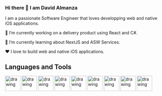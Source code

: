### Hi there 👋 I am David Almanza

I am a passionate Software Engineer that loves developping web and native iOS applications.

🔭 I’m currently working on a delivery product using React and C#.

🌱 I’m currently learning about NextJS and ASW Services.

❤️ I love to build web and native iOS applications.

## Languages and Tools
<img src="https://github.com/davealma/davealma/assets/1358986/bc58832a-e9a1-4c4c-97d0-12a247d2b9d8" alt="drawing" width="50"/>
<img src="https://github.com/davealma/davealma/assets/1358986/fe6d28f8-1b6d-44d5-9656-a2c013b13177" alt="drawing" width="50"/>
<img src="https://github.com/davealma/davealma/assets/1358986/f4fba46a-032e-4507-bae2-47abd658ce03" alt="drawing" width="50"/>
<img src="https://github.com/davealma/davealma/assets/1358986/5e11c14f-f3f8-45bc-ab74-3d311c7ab289" alt="drawing" width="50"/>
<img src="https://github.com/davealma/davealma/assets/1358986/bde2c068-84ee-4ede-a2be-1daf9e8cdc68" alt="drawing" width="50"/>
<img src="https://github.com/davealma/davealma/assets/1358986/c228aa51-31e2-43ea-89c9-74d0343ca5b7" alt="drawing" width="50"/>
<img src="https://github.com/davealma/davealma/assets/1358986/1239a4a9-6f3e-4844-b9b1-0a97e8d8a6ef" alt="drawing" width="50"/>
<img src="https://github.com/davealma/davealma/assets/1358986/2387ff48-5f8c-4c65-bf06-8846d32773ff" alt="drawing" width="50"/>
<img src="https://github.com/davealma/davealma/assets/1358986/02877887-a084-486e-804f-e90aa6d6bf6d" alt="drawing" width="50"/>
